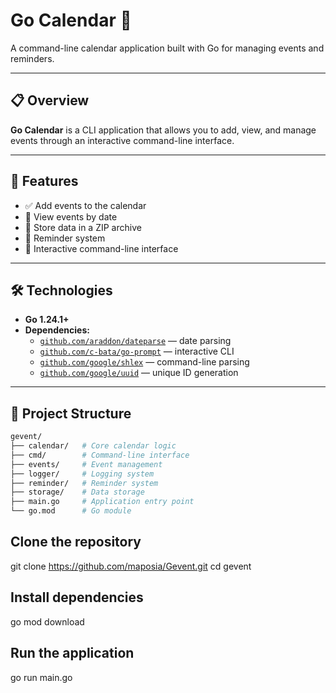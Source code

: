 # Go Calendar 📅

A command-line calendar application built with Go for managing events and reminders.

---

## 📋 Overview

**Go Calendar** is a CLI application that allows you to add, view, and manage events through an interactive command-line interface.

---

## 🚀 Features

- ✅ Add events to the calendar
- 📅 View events by date
- 💾 Store data in a ZIP archive
- 🔔 Reminder system
- 📝 Interactive command-line interface
---

## 🛠 Technologies

- **Go 1.24.1+**
- **Dependencies:**
  - [`github.com/araddon/dateparse`](https://github.com/araddon/dateparse) — date parsing
  - [`github.com/c-bata/go-prompt`](https://github.com/c-bata/go-prompt) — interactive CLI
  - [`github.com/google/shlex`](https://github.com/google/shlex) — command-line parsing
  - [`github.com/google/uuid`](https://github.com/google/uuid) — unique ID generation

---

## 📁 Project Structure

```bash
gevent/
├── calendar/   # Core calendar logic
├── cmd/        # Command-line interface
├── events/     # Event management
├── logger/     # Logging system
├── reminder/   # Reminder system
├── storage/    # Data storage
├── main.go     # Application entry point
└── go.mod      # Go module
```

## Clone the repository

git clone https://github.com/maposia/Gevent.git
cd gevent

## Install dependencies

go mod download

## Run the application

go run main.go